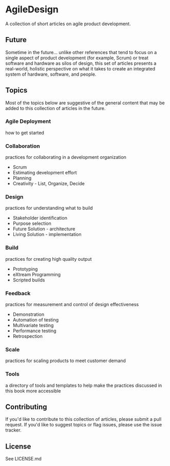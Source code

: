 AgileDesign
===========

A collection of short articles on agile product development.

Future
------
Sometime in the future... unlike other references that tend to focus on a single aspect of product development (for example, Scrum) or treat software and hardware as silos of design, this set of articles presents a real-world, holistic perspective on what it takes to create an integrated system of hardware, software, and people.

Topics
------
Most of the topics below are suggestive of the general content that may be added to this collection of articles in the future.

### Agile Deployment
how to get started

### Collaboration
practices for collaborating in a development organization
* Scrum
* Estimating development effort
* Planning
* Creativity - List, Organize, Decide

### Design
practices for understanding what to build
* Stakeholder identification
* Purpose selection
* Future Solution - architecture
* Living Solution - implementation

### Build
practices for creating high quality output
* Prototyping
* eXtream Programming
* Scripted builds

### Feedback
practices for measurement and control of design effectiveness
* Demonstration
* Automation of testing
* Multivariate testing
* Performance testing
* Retrospection

### Scale
practices for scaling products to meet customer demand

### Tools
a directory of tools and templates to help make the practices discussed in this book more accessible

Contributing
------------
If you'd like to contribute to this collection of articles, please submit a pull request. If you'd like to suggest topics or flag issues, please use the issue tracker.

License
-------
See LICENSE.md